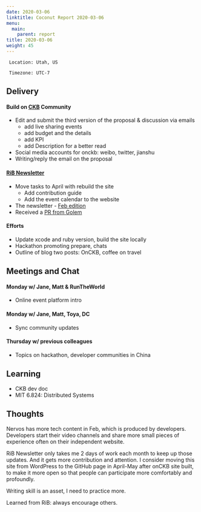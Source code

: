 ```yaml
---
date: 2020-03-06
linktitle: Coconut Report 2020-03-06
menu:
  main:
    parent: report
title: 2020-03-06
weight: 45
---
```



` Location: Utah, US`

` Timezone: UTC-7`

## Delivery

#### Build on [CKB][ckb-github] Community

- Edit and submit the third version of the proposal & discussion via emails
  - add live sharing events
  - add budget and the details
  - add KPI
  - add Description for a better read
- Social media accounts for onckb: weibo, twitter, jianshu
- Writing/reply the email on the  proposal

#### [RiB Newsletter][rib-github]

- Move tasks to April with rebuild the site
  - Add contribution guide
  - Add the event calendar to the website
- The newsletter - [Feb edition](https://rustinblockchain.org/2020/03/04/rib-newsletter-9-the-month-of-working-from-home/)
- Received a [PR from Golem](https://github.com/rust-in-blockchain/Rust-in-Blockchain/pull/7)

#### Efforts

- Update xcode and ruby version, build the site locally
- Hackathon promoting prepare, chats
- Outline of blog two posts: OnCKB, coffee on travel

## Meetings and Chat

#### Monday w/ Jane, Matt & RunTheWorld

- Online event platform intro

#### Monday w/ Jane, Matt, Toya, DC

- Sync community updates

#### Thursday w/ previous colleagues

- Topics on hackathon, developer communities in China

## Learning

- CKB dev doc
- MIT 6.824: Distributed Systems

## Thoughts

Nervos has more tech content in Feb, which is produced by developers. Developers start their video channels and share more small pieces of experience often on their independent website.

RiB Newsletter only takes me 2 days of work each month to keep up those updates.  And it gets more contribution and attention.  I consider moving this site from WordPress to the GitHub page in April-May after onCKB site built, to make it more open so that people can participate more comfortably and profoundly.

Writing skill is an asset, I need to practice more.

Learned from RiB: always encourage others.

[ckb-github]: https://github.com/nervosnetwork/ckb
[rib-github]: https://github.com/rust-in-blockchain/Rust-in-Blockchain
[onckb-website]: https://www.onckb.com/
